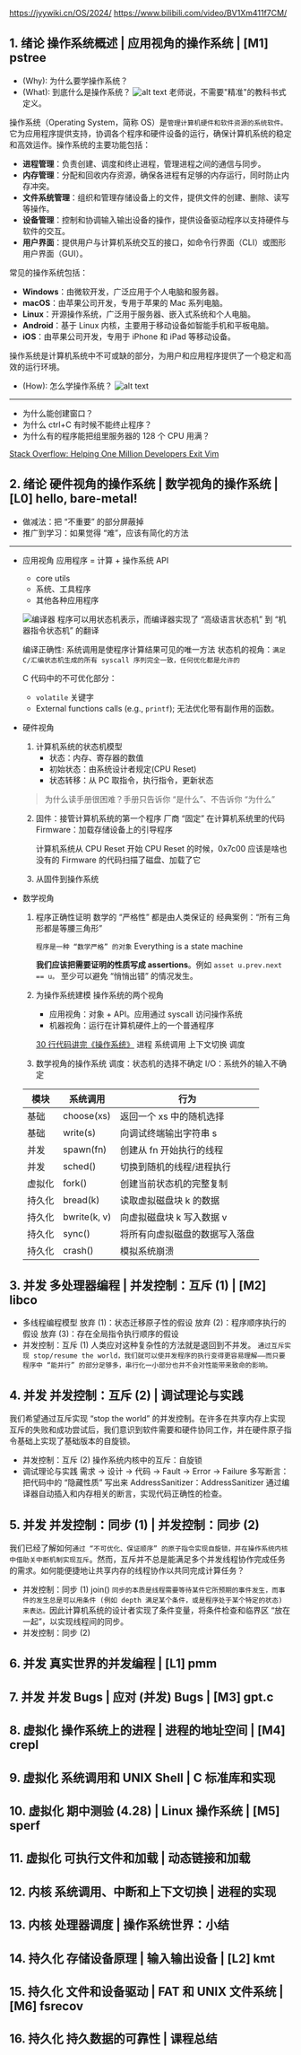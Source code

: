 https://jyywiki.cn/OS/2024/
https://www.bilibili.com/video/BV1Xm411f7CM/

## 1. 绪论 操作系统概述 | 应用视角的操作系统 | [M1] pstree

- (Why): 为什么要学操作系统？
- (What): 到底什么是操作系统？
  ![alt text](image.png)
  老师说，不需要"精准"的教科书式定义。

操作系统（Operating System，简称 OS）是`管理计算机硬件和软件资源的系统软件。`它为应用程序提供支持，协调各个程序和硬件设备的运行，确保计算机系统的稳定和高效运作。操作系统的主要功能包括：

- **进程管理**：负责创建、调度和终止进程，管理进程之间的通信与同步。
- **内存管理**：分配和回收内存资源，确保各进程有足够的内存运行，同时防止内存冲突。
- **文件系统管理**：组织和管理存储设备上的文件，提供文件的创建、删除、读写等操作。
- **设备管理**：控制和协调输入输出设备的操作，提供设备驱动程序以支持硬件与软件的交互。
- **用户界面**：提供用户与计算机系统交互的接口，如命令行界面（CLI）或图形用户界面（GUI）。

常见的操作系统包括：

- **Windows**：由微软开发，广泛应用于个人电脑和服务器。
- **macOS**：由苹果公司开发，专用于苹果的 Mac 系列电脑。
- **Linux**：开源操作系统，广泛用于服务器、嵌入式系统和个人电脑。
- **Android**：基于 Linux 内核，主要用于移动设备如智能手机和平板电脑。
- **iOS**：由苹果公司开发，专用于 iPhone 和 iPad 等移动设备。

操作系统是计算机系统中不可或缺的部分，为用户和应用程序提供了一个稳定和高效的运行环境。

- (How): 怎么学操作系统？
  ![alt text](image-1.png)

---

- 为什么能创建窗口？
- 为什么 ctrl+C 有时候不能终止程序？
- 为什么有的程序能把组里服务器的 128 个 CPU 用满？

[Stack Overflow: Helping One Million Developers Exit Vim](https://stackoverflow.blog/2017/05/23/stack-overflow-helping-one-million-developers-exit-vim/)

## 2. 绪论 硬件视角的操作系统 | 数学视角的操作系统 | [L0] hello, bare-metal!

- 做减法：把 “不重要” 的部分屏蔽掉
- 推广到学习：如果觉得 “难”，应该有简化的方法

---

- 应用视角
  应用程序 = 计算 + 操作系统 API

  - core utils
  - 系统、工具程序
  - 其他各种应用程序

  ![编译器](image-2.png)
  程序可以用状态机表示，而编译器实现了 “高级语言状态机” 到 “机器指令状态机” 的翻译

  编译正确性: 系统调用是使程序计算结果可见的唯一方法
  状态机的视角：`满足 C/汇编状态机生成的所有 syscall 序列完全一致，任何优化都是允许的`

  C 代码中的不可优化部分：

  - `volatile` 关键字
  - External functions calls (e.g., `printf`); 无法优化带有副作用的函数。

- 硬件视角

  1. 计算机系统的状态机模型
     - 状态：内存、寄存器的数值
     - 初始状态：由系统设计者规定(CPU Reset)
     - 状态转移：从 PC 取指令，执行指令，更新状态

  > 为什么读手册很困难？手册只告诉你 “是什么”、不告诉你 “为什么”

  2. 固件：接管计算机系统的第一个程序
     厂商 “固定” 在计算机系统里的代码
     Firmware：加载存储设备上的引导程序

     计算机系统从 CPU Reset 开始
     CPU Reset 的时候，0x7c00 应该是啥也没有的
     Firmware 的代码扫描了磁盘、加载了它

  3. 从固件到操作系统

- 数学视角

  1. 程序正确性证明
     数学的 “严格性” 都是由人类保证的
     经典案例：“所有三角形都是等腰三角形”

     `程序是一种 “数学严格” 的对象`
     Everything is a state machine

     **我们应该把需要证明的性质写成 assertions**。例如 `asset u.prev.next == u。`
     至少可以避免 “悄悄出错” 的情况发生。

  2. 为操作系统建模
     操作系统的两个视角

     - 应用视角：对象 + API。应用通过 syscall 访问操作系统
     - 机器视角：运行在计算机硬件上的一个普通程序

     [30 行代码讲完《操作系统》](./os-model)
     进程
     系统调用
     上下文切换
     调度

  3. 数学视角的操作系统
     调度：状态机的选择不确定
     I/O：系统外的输入不确定

  | 模块   | 系统调用     | 行为                           |
  | ------ | ------------ | ------------------------------ |
  | 基础   | choose(xs)   | 返回一个 xs 中的随机选择       |
  | 基础   | write(s)     | 向调试终端输出字符串 s         |
  | 并发   | spawn(fn)    | 创建从 fn 开始执行的线程       |
  | 并发   | sched()      | 切换到随机的线程/进程执行      |
  | 虚拟化 | fork()       | 创建当前状态机的完整复制       |
  | 持久化 | bread(k)     | 读取虚拟磁盘块 k 的数据        |
  | 持久化 | bwrite(k, v) | 向虚拟磁盘块 k 写入数据 v      |
  | 持久化 | sync()       | 将所有向虚拟磁盘的数据写入落盘 |
  | 持久化 | crash()      | 模拟系统崩溃                   |

## 3. 并发 多处理器编程 | 并发控制：互斥 (1) | [M2] libco

- 多线程编程模型
  放弃 (1)：状态迁移原子性的假设
  放弃 (2)：程序顺序执行的假设
  放弃 (3)：存在全局指令执行顺序的假设
- 并发控制：互斥 (1)
  人类应对这种复杂性的方法就是退回到不并发。
  `通过互斥实现 stop/resume the world，我们就可以使并发程序的执行变得更容易理解——而只要程序中 “能并行” 的部分足够多，串行化一小部分也并不会对性能带来致命的影响。`

## 4. 并发 并发控制：互斥 (2) | 调试理论与实践

我们希望通过互斥实现 “stop the world” 的并发控制。在许多在共享内存上实现互斥的失败和成功尝试后，我们意识到软件需要和硬件协同工作，并在硬件原子指令基础上实现了基础版本的自旋锁。

- 并发控制：互斥 (2)
  操作系统内核中的互斥：自旋锁
- 调试理论与实践
  需求 → 设计 → 代码 → Fault → Error → Failure
  多写断言：把代码中的 “隐藏性质” 写出来
  AddressSanitizer：AddressSanitizer 通过编译器自动插入和内存相关的断言，实现代码正确性的检查。

## 5. 并发 并发控制：同步 (1) | 并发控制：同步 (2)

我们已经了解如何`通过 “不可优化、保证顺序” 的原子指令实现自旋锁，并在操作系统内核中借助关中断机制实现互斥`。然而，互斥并不总是能满足多个并发线程协作完成任务的需求。如何能便捷地让共享内存的线程协作以共同完成计算任务？

- 并发控制：同步 (1)
  join()
  `同步的本质是线程需要等待某件它所预期的事件发生，而事件的发生总是可以用条件 (例如 depth 满足某个条件，或是程序处于某个特定的状态) 来表达。`因此计算机系统的设计者实现了条件变量，将条件检查和临界区 “放在一起”，以实现线程间的同步。
- 并发控制：同步 (2)

## 6. 并发 真实世界的并发编程 | [L1] pmm

## 7. 并发 并发 Bugs | 应对 (并发) Bugs | [M3] gpt.c

## 8. 虚拟化 操作系统上的进程 | 进程的地址空间 | [M4] crepl

## 9. 虚拟化 系统调用和 UNIX Shell | C 标准库和实现

## 10. 虚拟化 期中测验 (4.28) | Linux 操作系统 | [M5] sperf

## 11. 虚拟化 可执行文件和加载 | 动态链接和加载

## 12. 内核 系统调用、中断和上下文切换 | 进程的实现

## 13. 内核 处理器调度 | 操作系统世界：小结

## 14. 持久化 存储设备原理 | 输入输出设备 | [L2] kmt

## 15. 持久化 文件和设备驱动 | FAT 和 UNIX 文件系统 | [M6] fsrecov

## 16. 持久化 持久数据的可靠性 | 课程总结
